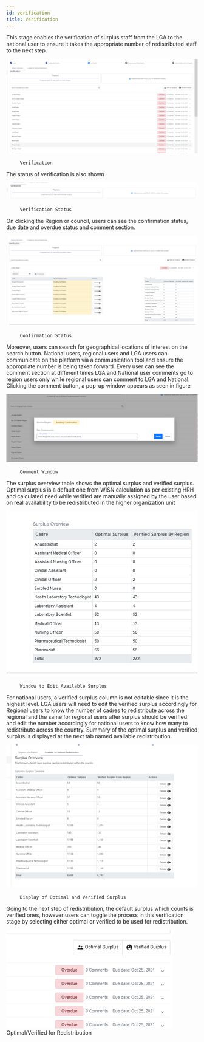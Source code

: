 ```yaml
---
id: verification
title: Verification
---
```


This stage enables the verification of surplus staff from the LGA to the national user to ensure it takes the appropriate number of redistributed staff to the next step.

![img alt](/img/verification1.png)

         Verification

The status of verification is also shown

![img alt](/img/verification2.png)

         Verification Status

On clicking the Region or council, users can see the confirmation status, due date and overdue status and comment section.

![img alt](/img/verification3.png)

         Confirmation Status

Moreover, users can search for geographical locations of interest on the search button. National users, regional users and LGA users can communicate on the platform via a communication tool and ensure the appropriate number is being taken forward. Every user can see the comment section at different times LGA and National user comments go to region users only while regional users can comment to LGA and National. Clicking the comment button, a pop-up window appears as seen in figure

![img alt](/img/verification4.png)

         Comment Window

The surplus overview table shows the optimal surplus and verified surplus. Optimal surplus is a default one from WISN calculation as per existing HRH and calculated need while verified are manually assigned by the user based on real availability to be redistributed in the higher organization unit

![img alt](/img/verification5.png)

         Window to Edit Available Surplus

For national users, a verified surplus column is not editable since it is the highest level. LGA users will need to edit the verified surplus accordingly for Regional users to know the number of cadres to redistribute across the regional and the same for regional users after surplus should be verified and edit the number accordingly for national users to know how many to redistribute across the country. Summary of the optimal surplus and verified surplus is displayed at the next tab named available redistribution.

![img alt](/img/verification6.png)

         Display of Optimal and Verified Surplus

Going to the next step of redistribution, the default surplus which counts is verified ones, however users can toggle the process in this verification stage by selecting either optimal or verified to be used for redistribution.

![img alt](/img/verification7.png)
         Optimal/Verified for Redistribution
